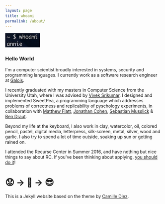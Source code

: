 ```yaml
---
layout: page
title: whoami
permalink: /about/
---
```


![](/images/whoami.jpg)


### Hello World

<p></p>

I'm a computer scientist broadly interested in systems, security and programming languages. I currently work as a software research engineer at [Galois](https://galois.com).

I recently graduated with my masters in Computer Science from the University Utah, where I was advised by [Vivek Srikumar](http://svivek.com/). I designed and implemented SweetPea, a programming language which addresses problems of correctness and replicability of pyschology experiments, in collaboration with [Matthew Flatt](https://www.cs.utah.edu/~mflatt/), [Jonathan Cohen](https://webapps.pni.princeton.edu/ncc/JDC/Home_Page.html), [Sebastian Musslick](https://smusslick.com/) & [Ben Draut](https://github.com/drautb).

Beyond my life at the keyboard, I also work in clay, watercolor, oil, colored pencil, pastel, digital media, letterpress, silk-screen, metal, silver, wood and garlic. I also try to spend a lot of time outside, soaking up sun or getting rained on. 

I attended the Recurse Center in Summer 2016, and have nothing but nice things to say about RC. If you've been thinking about applying, [you should do it](https://www.recurse.com/)!

# 😟 → 🤖 →  😎

<p></p>

This is a Jekyll website based on the theme by [Camille Diez](https://github.com/diezcami).
